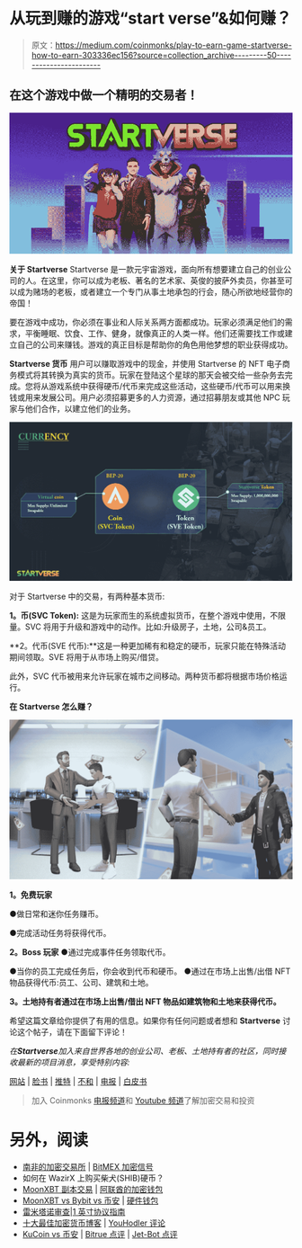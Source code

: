 # 从玩到赚的游戏“start verse”&如何赚？

> 原文：<https://medium.com/coinmonks/play-to-earn-game-startverse-how-to-earn-303336ec156?source=collection_archive---------50----------------------->

## 在这个游戏中做一个精明的交易者！

![](img/94d6df0105457435502a398d334be399.png)

**关于 Startverse**
Startverse 是一款元宇宙游戏，面向所有想要建立自己的创业公司的人。在这里，你可以成为老板、著名的艺术家、英俊的披萨外卖员，你甚至可以成为赌场的老板，或者建立一个专门从事土地承包的行会，随心所欲地经营你的帝国！

要在游戏中成功，你必须在事业和人际关系两方面都成功。玩家必须满足他们的需求，平衡睡眠、饮食、工作、健身，就像真正的人类一样。他们还需要找工作或建立自己的公司来赚钱。游戏的真正目标是帮助你的角色用他梦想的职业获得成功。

**Startverse 货币**
用户可以赚取游戏中的现金，并使用 Startverse 的 NFT 电子商务模式将其转换为真实的货币。玩家在登陆这个星球的那天会被交给一些杂务去完成。您将从游戏系统中获得硬币/代币来完成这些活动，这些硬币/代币可以用来换钱或用来发展公司。用户必须招募更多的人力资源，通过招募朋友或其他 NPC 玩家与他们合作，以建立他们的业务。

![](img/86f0ed9cb546fa94511308f102dd8b96.png)

对于 Startverse 中的交易，有两种基本货币:

**1。币(SVC Token):** 这是为玩家而生的系统虚拟货币，在整个游戏中使用，不限量。SVC 将用于升级和游戏中的动作。比如:升级房子，土地，公司&员工。

**2。代币(SVE 代币):**这是一种更加稀有和稳定的硬币，玩家只能在特殊活动期间领取。SVE 将用于从市场上购买/借贷。

此外，SVC 代币被用来允许玩家在城市之间移动。两种货币都将根据市场价格运行。

**在 Startverse 怎么赚？**

![](img/017ad698a3140a320f74f8c446a89e7a.png)

**1。免费玩家**

●做日常和迷你任务赚币。

●完成活动任务将获得代币。

**2。Boss 玩家** ●通过完成事件任务领取代币。

●当你的员工完成任务后，你会收到代币和硬币。
●通过在市场上出售/出借 NFT 物品获得代币:员工、公司、建筑和土地。

**3。土地持有者通过在市场上出售/借出 NFT 物品如建筑物和土地来获得代币。**

希望这篇文章给你提供了有用的信息。如果你有任何问题或者想和 **Startverse** 讨论这个帖子，请在下面留下评论！

*在****Startverse****加入来自世界各地的创业公司、老板、土地持有者的社区，同时接收最新的项目消息，享受特别内容:*

[网站](https://startverse.io/) | [脸书](https://www.facebook.com/Startverse-Global-102077955725659/) | [推特](https://twitter.com/StartverseGame) | [不和](https://discord.gg/cfUSrHUvSz) | [电报](https://t.me/StarverseGlobal) | [白皮书](https://whitepaper.startverse.io/)

> 加入 Coinmonks [电报频道](https://t.me/coincodecap)和 [Youtube 频道](https://www.youtube.com/c/coinmonks/videos)了解加密交易和投资

# 另外，阅读

*   [南非的加密交易所](https://coincodecap.com/crypto-exchanges-in-south-africa) | [BitMEX 加密信号](https://coincodecap.com/bitmex-crypto-signals)
*   如何在 WazirX 上购买柴犬(SHIB)硬币？
*   [MoonXBT 副本交易](https://coincodecap.com/moonxbt-copy-trading) | [阿联酋的加密钱包](https://coincodecap.com/crypto-wallets-in-uae)
*   [MoonXBT vs Bybit vs 币安](https://coincodecap.com/bybit-binance-moonxbt) | [硬件钱包](/coinmonks/hardware-wallets-dfa1211730c6)
*   [雷米塔诺审查](https://coincodecap.com/remitano-review)|[1 英寸协议指南](https://coincodecap.com/1inch)
*   [十大最佳加密货币博客](https://coincodecap.com/best-cryptocurrency-blogs) | [YouHodler 评论](https://coincodecap.com/youhodler-review)
*   [KuCoin vs 币安](https://coincodecap.com/kucoin-vs-binance) | [Bitrue 点评](https://coincodecap.com/bitrue-review) | [Jet-Bot 点评](https://coincodecap.com/jet-bot-review)